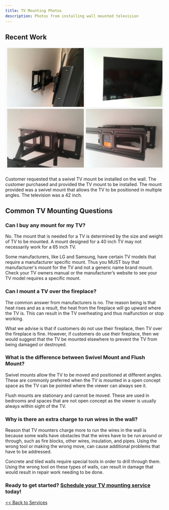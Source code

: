 ```yaml
---
title: TV Mounting Photos
description: Photos from installing wall mounted television
---
```


## Recent Work

<p class="text-center">
<img src="/images/tvmounting.jpg" alt="Swivel TV mount installed">
</p>

Customer requested that a swivel TV mount be installed on the wall. The customer 
purchased and provided the TV mount to be installed. The mount provided was a swivel mount that allows
the TV to be positioned in multiple angles. The television was a 42 inch.

## Common TV Mounting Questions

### Can I buy any mount for my TV?

No. The mount that is needed for a TV is determined by the size and weight of TV to 
be mounted. A mount designed for a 40 inch TV may not necessarily work for a 65 inch TV.

Some manufacturers, like 
LG and Samsung, have certain TV models that require a manufacturer specific mount.
Thus you MUST buy that manufacturer's mount 
for the TV and not a generic name brand mount. Check your TV owners manual or the 
manufacturer’s website to see your TV model requires a specific mount.

### Can I mount a TV over the fireplace?

The common answer from manufacturers is no. The reason being is that 
heat rises and as a result, the heat from the 
fireplace will go upward where the TV is. This can result in the TV overheating and thus
malfunction or stop working.

What we advise is that if customers do not use their fireplace, then TV over the fireplace 
is fine. However, if customers do use their fireplace, then we would suggest that the TV
be mounted elsewhere to prevent the TV from being damaged or destroyed.

### What is the difference between Swivel Mount and Flush Mount?

Swivel mounts allow the TV to be moved and positioned at different angles. These are 
commonly preferred when the TV is mounted in a open concept space as the TV can be 
pointed where the viewer can always see it.

Flush mounts are stationary and cannot be moved. These are used in bedrooms and
spaces that are not open concept as the viewer is usually always within sight of the TV.

### Why is there an extra charge to run wires in the wall?

Reason that TV mounters charge more to run the wires in the wall is because some walls have 
obstacles that the wires have to be run around or through, such as fire 
blocks, other wires, insulation, and pipes. Using the wrong tool or making the wrong move, can cause 
additional problems that have to be addressed. 

Concrete and tiled walls require special tools in order to drill through them. Using the wrong tool on 
these types of walls, can result in damage that would result in repair work needing to be done.

<h3>Ready to get started? <a href="/request">Schedule your TV mounting service</a> today!</h3>

[<< Back to Services](/services)

